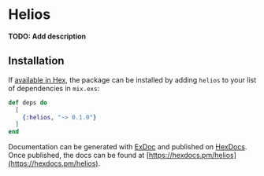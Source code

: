 # Helios

**TODO: Add description**

## Installation

If [available in Hex](https://hex.pm/docs/publish), the package can be installed
by adding `helios` to your list of dependencies in `mix.exs`:

```elixir
def deps do
  [
    {:helios, "~> 0.1.0"}
  ]
end
```

Documentation can be generated with [ExDoc](https://github.com/elixir-lang/ex_doc)
and published on [HexDocs](https://hexdocs.pm). Once published, the docs can
be found at [https://hexdocs.pm/helios](https://hexdocs.pm/helios).

